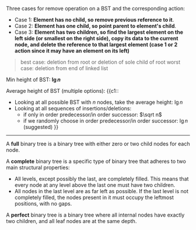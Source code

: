 Three cases for remove operation on a BST and the corresponding action:
* Case 1: **Element has no child, so remove previous reference to it**.
* Case 2: **Element has one child, so point parent to element's child**.
* Case 3: **Element has two children, so find the largest element on the left side (or smallest on the right side), copy its data to the current node, and delete the reference to that largest element (case 1 or 2 action since it may have an element on its left)** 
> best case: deletion from root or deletion of sole child of root
> worst case: deletion from end of linked list

Min height of BST: **$\lg n$**

Average height of BST (multiple options):
{{c1::
- Looking at all possible BST with $n$ nodes, take the average height: $\lg n$
- Looking at all sequences of insertions/deletions:
	- if only in order predecessor/in order successor: $\sqrt n$
	- if we randomly choose in order predecessor/in order successor: $\lg n$ (suggested)
}}

***

A **full** binary tree is a binary tree with either zero or two child nodes for each node.

A **complete** binary tree is a specific type of binary tree that adheres to two main structural properties:
- All levels, except possibly the last, are completely filled. This means that every node at any level above the last one must have two children.
- All nodes in the last level are as far left as possible. If the last level is not completely filled, the nodes present in it must occupy the leftmost positions, with no gaps. 

A **perfect** binary tree is a binary tree where all internal nodes have exactly two children, and all leaf nodes are at the same depth.